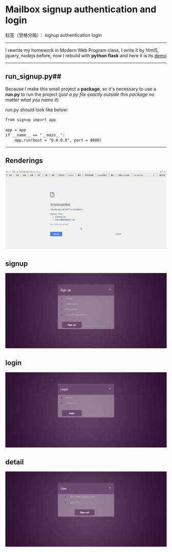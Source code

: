 # Mailbox signup authentication and login

标签（空格分隔）： signup authentication login 


----------

I rewrite my homework in Modern Web Program class, I write it by html5, jquery, nodejs before, now I rebuild with **python flask** and here it is its [demo][1]


----------
## run_signup.py##
Because I make this small project a **package**, so it's necessary to use a **run.py** to run the project (*just a py file exactly outside this package no matter what you name it*)

run.py should look like below:
```
from signup import app

app = app
if __name__ == "__main__":
	app.run(host = "0.0.0.0", port = 8080)
```

----------
## Renderings ##
![Rendering][2]

## signup ##
![signup][3]

## login ##
![login][4]

## detail ##
![detail][5]


  [1]: http://139.199.182.179/signup
  [2]: https://github.com/gzm1997/signup/blob/master/screenshots/signup.gif?raw=true
  [3]: https://github.com/gzm1997/signup/blob/master/screenshots/signup.png?raw=true
  [4]: https://github.com/gzm1997/signup/blob/master/screenshots/login.png?raw=true
  [5]: https://github.com/gzm1997/signup/blob/master/screenshots/detail.png?raw=true

